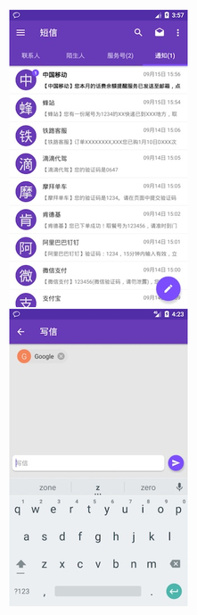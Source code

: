 ![alt tag](https://raw.githubusercontent.com/yefengjie/yfsms/master/apk/preview1.jpg)
![alt tag](https://raw.githubusercontent.com/yefengjie/yfsms/master/apk/preview2.jpg)
